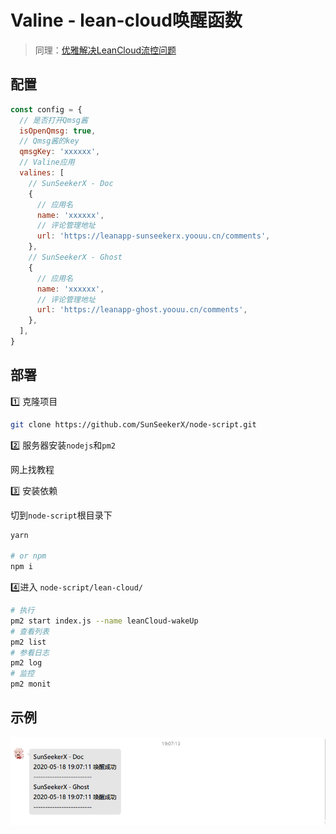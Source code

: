 # Valine - lean-cloud唤醒函数

> 同理：[优雅解决LeanCloud流控问题](https://cloud.tencent.com/developer/article/1628950)



## 配置

```javascript
const config = {
  // 是否打开Qmsg酱
  isOpenQmsg: true,
  // Qmsg酱的key
  qmsgKey: 'xxxxxx',
  // Valine应用
  valines: [
    // SunSeekerX - Doc
    {
      // 应用名
      name: 'xxxxxx',
      // 评论管理地址
      url: 'https://leanapp-sunseekerx.yoouu.cn/comments',
    },
    // SunSeekerX - Ghost
    {
      // 应用名
      name: 'xxxxxx',
      // 评论管理地址
      url: 'https://leanapp-ghost.yoouu.cn/comments',
    },
  ],
}
```



## 部署

1️⃣ 克隆项目

```bash
git clone https://github.com/SunSeekerX/node-script.git
```

2️⃣ 服务器安装`nodejs`和`pm2`

网上找教程

3️⃣ 安装依赖

切到`node-script`根目录下

```bash
yarn

# or npm
npm i
```

4️⃣进入 `node-script/lean-cloud/`

```bash
# 执行
pm2 start index.js --name leanCloud-wakeUp
# 查看列表
pm2 list
# 参看日志
pm2 log
# 监控
pm2 monit
```



## 示例

![image-20200518191628588](image-20200518191628588.png)
